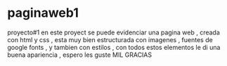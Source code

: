 # paginaweb1
proyecto#1
en este proyect  se puede evidenciar  una pagina web , creada con html y css , esta muy bien estructurada con imagenes , fuentes de google fonts , y tambien con estilos , con todos estos  elementos le  di una buena apariencia , espero les guste  MIL GRACIAS
